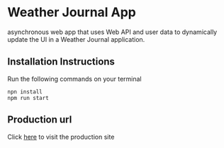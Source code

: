 # Weather Journal App

asynchronous web app that uses Web API and user data to dynamically update the UI in a Weather Journal application.

## Installation Instructions

Run the following commands on your terminal

```
npn install
npm run start
```

## Production url

Click [here](https://the-mugs-weather.herokuapp.com/) to visit the production site
